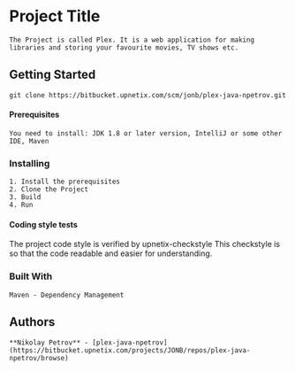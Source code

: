 # Project Title

    The Project is called Plex. It is a web application for making libraries and storing your favourite movies, TV shows etc.

## Getting Started

    git clone https://bitbucket.upnetix.com/scm/jonb/plex-java-npetrov.git


#### Prerequisites

    You need to install: JDK 1.8 or later version, IntelliJ or some other IDE, Maven
### Installing
    
    1. Install the prerequisites
    2. Clone the Project
    3. Build
    4. Run

#### Coding style tests

  The project code style is verified by upnetix-checkstyle
  This checkstyle is so that the code readable and easier for understanding.

### Built With

    Maven - Dependency Management

## Authors

    **Nikolay Petrov** - [plex-java-npetrov] (https://bitbucket.upnetix.com/projects/JONB/repos/plex-java-npetrov/browse)

